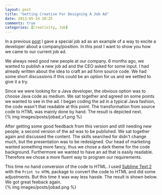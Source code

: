 ```yaml
---
layout: post
title: "Getting Creative For Designing A Job Ad"
date: 2013-05-24 10:25
comments: true
categories: [Creativity, Job] 
---
```

In a previous [post](http://cboutter.github.io/blog/2012/05/30/how-to-excite-a-developer-about-a-position/) I gave a special job ad as an example of a way to excite a developer about a company/position. In this post I want to show you how we came to our current job ad.  
  
We always need good new people at our company. 6 months ago, we wanted to publish a new job ad and the CEO asked for some input. I had already written about the idea to craft an ad form source code. We had some short discussions if this could be an option for us and we settled to give it a try.  
  
Since we were looking for a Java developer, the obvious option was to choose Java code as medium. We sat together and agreed on some points we wanted to see in the ad. I began coding the ad in a typical Java fashion, the code wasn't that readable at this point. The transformation from source code to HTML was mainly done by hand. The result is depicted next.  
{% img images/posts/jobad_v1.png %}  
  
After getting some good feedback from this version and still needing new people, a second version of the ad was to be published. We sat together again and discussed the content. The skills searched for didn't change much, but the presentation was to be redesigned. Our head of marketing wanted something more fancy, thus we chose a dark theme for the code background. Furthermore we wanted to have an ad that is easily readable. Therefore we chose a more fluent way to program our requirements.  
  
This time no hand conversion of the code to HTML. I used [Sublime Text 2](http://www.sublimetext.com/2) with the `Print to HTML` package to convert the code to HTML and did some adjustments. But this time it was way less hassle. The result is shown below. We got great feeback again.  
{% img images/posts/jobad.png %}  

